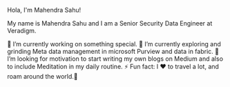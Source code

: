 Hola, I'm Mahendra Sahu!

My name is Mahendra Sahu and I am a Senior Security Data Engineer at Veradigm.

🔭 I’m currently working on something special.
🌱 I’m currently exploring and grinding Meta data management in microsoft Purview and data in fabric.
🤔 I’m looking for motivation to start writing my own blogs on Medium and also to include Meditation in my daily routine.
⚡ Fun fact: I ❤️ to travel a lot, and roam around the world.🙈
